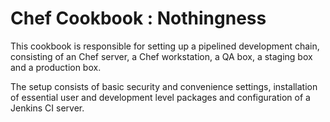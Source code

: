 # Chef Cookbook : Nothingness

This cookbook is responsible for setting up a pipelined development chain, consisting of an Chef server, a Chef workstation, a QA box, a staging box and a production box.

The setup consists of basic security and convenience settings, installation of essential user and development level packages and configuration of a Jenkins CI server.
